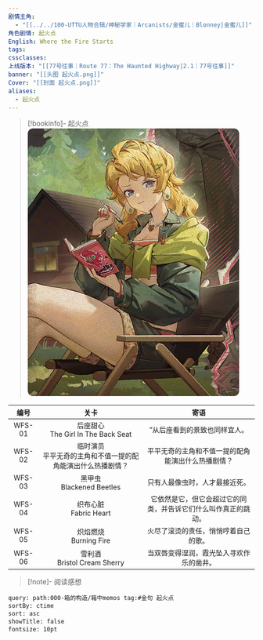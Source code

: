 ```yaml
---
剧情主角:
  - "[[../../100-UTTU人物合辑/神秘学家｜Arcanists/金蜜儿｜Blonney|金蜜儿]]"
角色剧情: 起火点
English: Where the Fire Starts
tags: 
cssclasses: 
上线版本: "[[77号往事｜Route 77：The Haunted Highway|2.1｜77号往事]]"
banner: "[[头图 起火点.png]]"
Cover: "[[封面 起火点.png]]"
aliases:
  - 起火点
---
```

> [!bookinfo]- 起火点
> ![封面 起火点](assets/金蜜儿·起火点.assets/封面%20起火点.png)
> 
|  编号  |                             关卡                             |                             寄语                             |
| :----: | :----------------------------------------------------------: | :----------------------------------------------------------: |
| WFS-01 |           后座甜心<br />The Girl In The Back Seat            |                “从后座看到的景致也同样宜人。                 |
| WFS-02 | 临时演员<br />平平无奇的主角和不值一提的配角能演出什么热播剧情？ |      平平无奇的主角和不值一提的配角能演出什么热播剧情？      |
| WFS-03 |                黑甲虫<br />Blackened Beetles                 |                只有人最像虫时，人才最接近死。                |
| WFS-04 |                  织布心脏<br />Fabric Heart                  | 它依然是它，但它会超过它的同类，并告诉它们什么叫作真正的跳动。 |
| WFS-05 |                  炽焰燃烧<br />Burning Fire                  |             火尽了滚烫的责任，悄悄哼着自己的歌。             |
| WFS-06 |               雪利酒<br />Bristol Cream Sherry               |           当双唇变得湿润，霞光坠入寻欢作乐的凿井。           |

> [!note]- 阅读感想

~~~~note-gallery
query: path:000-箱的构造/箱中memos tag:#金句 起火点
sortBy: ctime
sort: asc
showTitle: false
fontsize: 10pt
~~~~
